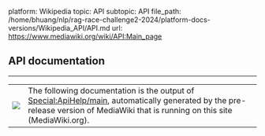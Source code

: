 platform: Wikipedia
topic: API
subtopic: API
file_path: /home/bhuang/nlp/rag-race-challenge2-2024/platform-docs-versions/Wikipedia_API/API.md
url: https://www.mediawiki.org/wiki/API:Main_page

## API documentation

* * *

|     |     |
| --- | --- |
| [![](//upload.wikimedia.org/wikipedia/commons/thumb/0/00/Oxygen480-categories-preferences-system.svg/20px-Oxygen480-categories-preferences-system.svg.png)](https://www.mediawiki.org/wiki/File:Oxygen480-categories-preferences-system.svg) | The following documentation is the output of [Special:ApiHelp/main](https://www.mediawiki.org/wiki/Special:ApiHelp/main "Special:ApiHelp/main"), automatically generated by the pre-release version of MediaWiki that is running on this site (MediaWiki.org). |